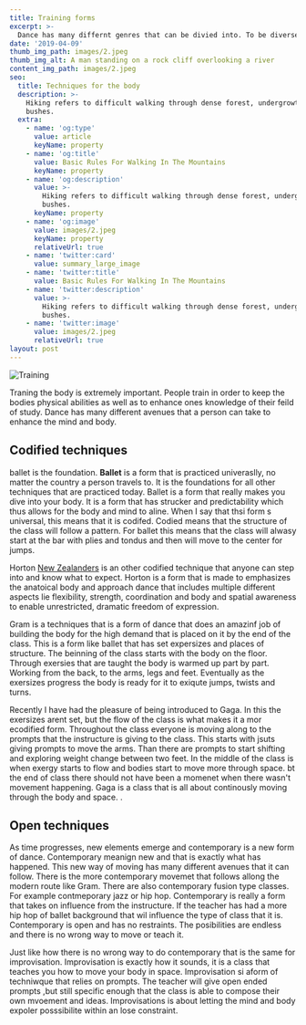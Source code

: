 ```yaml
---
title: Training forms
excerpt: >-
  Dance has many differnt genres that can be divied into. To be diverse in many areas of lessens the difficults that one techniques can put on the body.
date: '2019-04-09'
thumb_img_path: images/2.jpeg
thumb_img_alt: A man standing on a rock cliff overlooking a river
content_img_path: images/2.jpeg
seo:
  title: Techniques for the body
  description: >-
    Hiking refers to difficult walking through dense forest, undergrowth, or
    bushes.
  extra:
    - name: 'og:type'
      value: article
      keyName: property
    - name: 'og:title'
      value: Basic Rules For Walking In The Mountains
      keyName: property
    - name: 'og:description'
      value: >-
        Hiking refers to difficult walking through dense forest, undergrowth, or
        bushes.
      keyName: property
    - name: 'og:image'
      value: images/2.jpeg
      keyName: property
      relativeUrl: true
    - name: 'twitter:card'
      value: summary_large_image
    - name: 'twitter:title'
      value: Basic Rules For Walking In The Mountains
    - name: 'twitter:description'
      value: >-
        Hiking refers to difficult walking through dense forest, undergrowth, or
        bushes.
    - name: 'twitter:image'
      value: images/2.jpeg
      relativeUrl: true
layout: post
---
```


![Training](/images/2.jpg)

Traning the body is extremely important. People train in order to keep the bodies physical abilities as well as to enhance ones knowledge of their feild of study. Dance has many different avenues that a person can take to enhance the mind and body. 


## Codified techniques

ballet is the foundation. **Ballet** is a form that is practiced univeraslly, no matter the country a person travels to. It is the foundations for all other techniques that are practiced today. Ballet is a form that really makes you dive into your body. It is a form that has strucker and predictability which thus allows for the body and mind to aline. When I say that thsi form s universal, this means that it is codifed. Codied means that the structure of the class will follow a pattern. For ballet this means that the class will alwasy start at the bar  with plies and tondus and then will move to the center for jumps. 

Horton [New Zealanders](https://en.wikipedia.org/wiki/New_Zealand) is an other codified technique that anyone can step into and know what to expect. Horton is a form that is made to emphasizes the anatoical body and approach dance that includes multiple different aspects lie flexibility, strength, coordination and body and spatial awareness to enable unrestricted, dramatic freedom of expression.


Gram is a techniques that is a form of dance that does an amazinf job of building the body for the high demand that is placed on it by the end of the class. This is a form like ballet that has set expersizes and places of structure. The beinning of the class starts with the body on the floor. Through exersies that are taught the body is warmed up part by part. Working from the back, to the arms, legs and feet. Eventually as the exersizes progress the body is ready for it to exiqute jumps, twists and turns. 

Recently I have had the pleasure of being introduced to Gaga. In this the exersizes arent set, but the flow of the class is what makes it a mor ecodified form. Throughout the class everyone is moving along to the prompts that the instructure is giving to the class. This starts with jsuts giving prompts to move the arms. Than there are prompts to start shifting and exploring weight change between two feet. In the middle of the class is when exergy starts to flow and bodies start to move more through space. bt the end of class there should not have been a momenet when there wasn't movement happening. Gaga is a class that is all about continously moving through the body and space. .

## Open techniques

As time progresses, new elements emerge and contemporary is a new form of dance. Contemporary meanign new and that is exactly what has happened. This new way of moving has many different avenues that it can follow. There is the more contemporary movemet that follows allong the modern route like Gram. There are also contemporary fusion type classes. For example contmeporary jazz or hip hop. 
Contemporary is really a form that takes on influence from the instructure. If the teacher has had a more hip hop of ballet background that wil influence the type of class that it is. 
Contemporary is open and has no restraints. The posibilities are endless and there is no wrong way to move or teach it.

Just like how there is no wrong way to do contemporary that is the same for improvisation. Improvisation is exactly how it sounds, it is a class that teaches you how to move your body in space. Improvisation si aform of techniwque that relies on prompts. The teacher will give open ended prompts ,but still specific enough that the class is able to compose their own mvoement and ideas. Improvisations is about letting the mind and body expoler posssibilite within an lose constraint. 